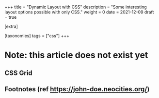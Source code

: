 +++
title = "Dynamic Layout with CSS"
description = "Some interesting layout options possible with only CSS."
weight = 0
date = 2021-12-09
draft = true

[extra]

[taxonomies]
tags = ["css"]
+++
# Note: this article does not exist yet
## CSS Grid
## Footnotes (ref https://john-doe.neocities.org/)
